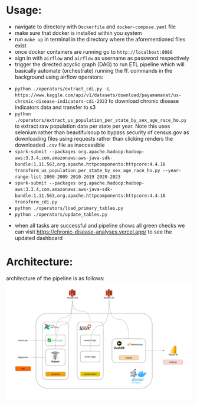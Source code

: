 # Usage:
* navigate to directory with `Dockerfile` and `docker-compose.yaml` file
* make sure that docker is installed within you system
* run `make up` in terminal in the directory where the aforementioned files exist
* once docker containers are running go to `http://localhost:8080`
* sign in with `airflow` and `airflow` as username as password respectively
* trigger the directed acyclic graph (DAG) to run ETL pipeline which will basically automate (orchestrate) running the ff. commands in the background using airflow operators:
- `python ./operators/extract_cdi.py -L https://www.kaggle.com/api/v1/datasets/download/payamamanat/us-chronic-disease-indicators-cdi-2023` to download chronic disease indicators data and transfer to s3
- `python ./operators/extract_us_population_per_state_by_sex_age_race_ho.py` to extract raw population data per state per year. Note this uses selenium rather than beautifulsoup to bypass security of census.gov as downloading files using requests rather than clicking renders the downloaded `.csv` file as inaccessible
- `spark-submit --packages org.apache.hadoop:hadoop-aws:3.3.4,com.amazonaws:aws-java-sdk-bundle:1.11.563,org.apache.httpcomponents:httpcore:4.4.16 transform_us_population_per_state_by_sex_age_race_ho.py --year-range-list 2000-2009 2010-2019 2020-2023`
- `spark-submit --packages org.apache.hadoop:hadoop-aws:3.3.4,com.amazonaws:aws-java-sdk-bundle:1.11.563,org.apache.httpcomponents:httpcore:4.4.16 transform_cdi.py`
- `python ./operators/load_primary_tables.py`
- `python ./operators/update_tables.py`
* when all tasks are successful and pipeline shows all green checks we can visit https://chronic-disease-analyses.vercel.app/ to see the updated dashboard 

# Architecture:
architecture of the pipeline is as follows:
![cdi-pipeline](./figures%20&%20images/final-cdi-pipeline.jpg)